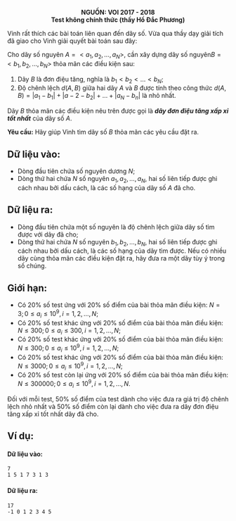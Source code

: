 **<center>NGUỒN: VOI 2017 - 2018</center>**
**<center>Test không chính thức (thầy Hồ Đắc Phương)</center>**

Vinh rất thích các bài toán liên quan đến dãy số. Vừa qua thầy dạy giải tích đã giao cho Vinh giải quyết bài toán sau đây:

Cho dãy số nguyên $A = <a_1, a_2, …, a_N>$, cần xây dựng dãy số nguyên$B = <b_1, b_2, …, b_N>$ thỏa mãn các điều kiện sau:

1. Dãy $B$ là đơn điệu tăng, nghĩa là $b_1 < b_2<\dots <b_N$;
2. Độ chênh lệch $d(A, B$) giữa hai dãy $A$ và $B$ được tính theo công thức $d(A,B)=|a_1-b_1|+|a-2-b_2|+…+|a_N-b_n|$ là nhỏ nhất.

Dãy $B$ thỏa mãn các điều kiện nêu trên được gọi là ***dãy đơn điệu tăng xấp xỉ tốt nhất*** của dãy số $A$.

**Yêu cầu:** Hãy giúp Vinh tìm dãy số $B$ thỏa mãn các yêu cầu đặt ra.

## Dữ liệu vào:
- Dòng đầu tiên chứa số nguyên dương $N$;
- Dòng thứ hai chứa $N$ số nguyên $a_1, a_2, …, a_N$, hai số liên tiếp được ghi cách nhau bởi dấu cách, là các số hạng của dãy số $A$ đã cho.

## Dữ liệu ra:
- Dòng đầu tiên chứa một số nguyên là độ chênh lệch giữa dãy số tìm được với dãy đã cho;
- Dòng thứ hai chứa $N$ số nguyên $b_1, b_2, \dots, b_N$, hai số liên tiếp được ghi cách nhau bởi dấu cách, là các số hạng của dãy tìm được. Nếu có nhiều dãy cùng thỏa mãn các điều kiện đặt ra, hãy đưa ra một dãy tùy ý trong số chúng.

## Giới hạn:
- Có $20\%$ số test ứng với $20\%$ số điểm của bài thỏa mãn điều kiện: $N=3;0≤a_i≤10^9,i= 1,2,…,N$;
- Có $20\%$ số test khác ứng với $20\%$ số điểm của bài thỏa mãn điều kiện: $N≤300; 0≤a_i≤300,i=1,2,..., N$;
- Có $20\%$ số test khác ứng với $20\%$ số điểm của bài thỏa mãn điều kiện: $N≤300; 0≤a_i≤10^9, i= 1,2, …, N$;
- Có $20\%$ số test khác ứng với $20\%$ số điểm của bài thỏa mãn điều kiện: $N≤3000; 0≤ a_i≤10^9, i= 1,2, …,N$;
- Có $20\%$ số test còn lại ứng với $20\%$ số điểm của bài thỏa mãn điều kiện: $N≤300000; 0 ≤a_i≤10^9, i= 1,2, …, N$.

Đối với mỗi test, $50\%$ số điểm của test dành cho việc đưa ra giá trị độ chênh lệch nhỏ nhất và $50\%$ số điểm còn lại dành cho việc đưa ra dãy đơn điệu tăng xấp xỉ tốt nhất dãy đã cho.

## Ví dụ:
#### Dữ liệu vào:
```
7
1 5 1 7 3 1 3
```

#### Dữ liệu ra:
```
17
-1 0 1 2 3 4 5
```